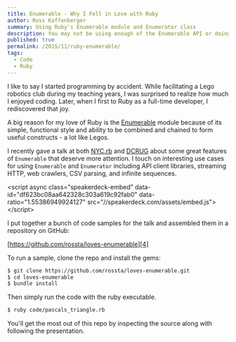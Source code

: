 ```yaml
---
title: Enumerable - Why I Fell in Love with Ruby
author: Ross Kaffenberger
summary: Using Ruby's Enumerable module and Enumerator class
description: You may not be using enough of the Enumerable API or doing enough with Enumerator.
published: true
permalink: /2015/11/ruby-enumerable/
tags:
  - Code
  - Ruby
---
```

I like to say I started programming by accident. While facilitating a Lego robotics club during my teaching years, I was surprised to realize how much I enjoyed coding. Later, when I first to Ruby as a full-time developer, I rediscovered that joy.

A big reason for my love of Ruby is the [Enumerable][1] module because of its simple, functional style and ability to be combined and chained to form useful constructs - a lot like Legos.

I recently gave a talk at both [NYC.rb][2] and [DCRUG][3] about some great features of `Enumerable` that deserve more attention. I touch on interesting use cases for using `Enumerable` and `Enumerator` including API client libraries, streaming HTTP, web crawlers, CSV parsing, and infinite sequences.

\<script async class="speakerdeck-embed" data-id="df623bc08aa642328c303a619c92fab0" data-ratio="1.55386949924127" src="//speakerdeck.com/assets/embed.js"\>\</script\>

I put together a bunch of code samples for the talk and assembled them in a repository on GitHub:

[https://github.com/rossta/loves-enumerable][4]

To run a sample, clone the repo and install the gems:

```bash
$ git clone https://github.com/rossta/loves-enumerable.git
$ cd loves-enumerable
$ bundle install
```

Then simply run the code with the ruby executable.

```bash
$ ruby code/pascals_triangle.rb
```

You'll get the most out of this repo by inspecting the source along with following the presentation.

[1]:	http://ruby-doc.org/core-2.2.3/Enumerable.html
[2]:	http://www.meetup.com/NYC-rb/events/223864932/ "NYC.rb"
[3]:	http://www.meetup.com/dcruby/events/225338026/ "DC Ruby User's Group"
[4]:	https://github.com/rossta/loves-enumerable
